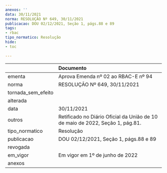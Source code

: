 ```yaml
---
anexos: ''
data: 30/11/2021
norma: RESOLUÇÃO Nº 649, 30/11/2021
publicacao: DOU 02/12/2021, Seção 1, págs.88 e 89
tags:
- rbac
tipo_normatico: Resolução
hide: 
- toc 
 
---
```


|                    | Documento                                                                     |
|:-------------------|:------------------------------------------------------------------------------|
| ementa             | Aprova Emenda nº 02 ao RBAC-E nº 94                                           |
| norma              | RESOLUÇÃO Nº 649, 30/11/2021                                                  |
| tornada_sem_efeito |                                                                               |
| alterada           |                                                                               |
| data               | 30/11/2021                                                                    |
| outros             | Retificado no Diário Oficial da União de 10 de maio de 2022, Seção 1, pág.81. |
| tipo_normatico     | Resolução                                                                     |
| publicacao         | DOU 02/12/2021, Seção 1, págs.88 e 89                                         |
| revogada           |                                                                               |
| em_vigor           | Em vigor em 1º de junho de 2022                                               |
| anexos             |                                                                               |